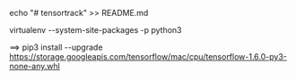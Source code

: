 echo "# tensortrack" >> README.md

virtualenv --system-site-packages -p python3


==> pip3 install --upgrade https://storage.googleapis.com/tensorflow/mac/cpu/tensorflow-1.6.0-py3-none-any.whl